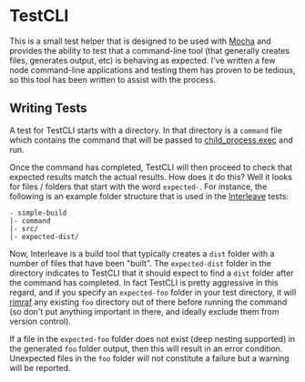 # TestCLI

This is a small test helper that is designed to be used with [Mocha](http://visionmedia.github.com/mocha/) and provides the ability to test that a command-line tool (that generally creates files, generates output, etc) is behaving as expected.  I've written a few node command-line applications and testing them has proven to be tedious, so this tool has been written to assist with the process.

## Writing Tests

A test for TestCLI starts with a directory.  In that directory is a `command` file which contains the command that will be passed to [child_process.exec](http://nodejs.org/docs/latest/api/child_process.html#child_process_child_process_exec_command_options_callback) and run.

Once the command has completed, TestCLI will then proceed to check that expected results match the actual results.  How does it do this?  Well it looks for files / folders that start with the word `expected-`.  For instance, the following is an example folder structure that is used in the [Interleave](/DamonOehlman/interleave) tests:

    - simple-build
    |- command
    |- src/
    |- expected-dist/

Now, Interleave is a build tool that typically creates a `dist` folder with a number of files that have been "built".  The `expected-dist` folder in the directory indicates to TestCLI that it should expect to find a `dist` folder after the command has completed.  In fact TestCLI is pretty aggressive in this regard, and if you specify an `expected-foo` folder in your test directory, it will [rimraf](https://github.com/isaacs/rimraf) any existing `foo` directory out of there before running the command (so don't put anything important in there, and ideally exclude them from version control).

If a file in the `expected-foo` folder does not exist (deep nesting supported) in the generated `foo` folder output, then this will result in an error condition.  Unexpected files in the `foo` folder will not constitute a failure but a warning will be reported.
